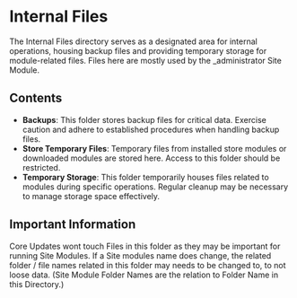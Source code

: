 # Internal Files 

The Internal Files directory serves as a designated area for internal operations, housing backup files and providing temporary storage for module-related files. Files here are mostly used by the _administrator Site Module.

## Contents

- **Backups**: This folder stores backup files for critical data. Exercise caution and adhere to established procedures when handling backup files.
- **Store Temporary Files**: Temporary files from installed store modules or downloaded modules are stored here. Access to this folder should be restricted.
- **Temporary Storage**: This folder temporarily houses files related to modules during specific operations. Regular cleanup may be necessary to manage storage space effectively.


## Important Information
Core Updates wont touch Files in this folder as they may be important for running Site Modules. If a Site modules name does change, the related folder / file names related in this folder may needs to be changed to, to not loose data. (Site Module Folder Names are the relation to Folder Name in this Directory.)
